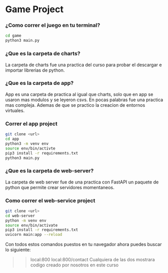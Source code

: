 # Game Project
### ¿Como correr el juego en tu terminal?
```sh
cd game
python3 main.py
```

### ¿Que es la carpeta de charts?
La carpeta de charts fue una practica del curso para probar el descargar e importar librerias de python.

### ¿Que es la carpeta de app?
App es una carpeta de practica al igual que charts, solo que en app se usaron mas modulos y se leyeron csvs. En pocas palabras fue una practica mas compleja. Ademas de que se practico la creacion de entornos virtuales.

### Correr el app project
 ```sh
git clone <url>
cd app
python3 -m venv env
source env/bin/activte
pip3 install -r requirements.txt
python3 main.py
 ```

### ¿Que es la carpeta de web-server?
La carpeta de web server fue de una practica con FastAPI un paquete de python que permite crear servidores momentaneos.

### Como correr el web-service project
```sh
git clone <url>
cd web-server
python -m venv env
source env/bin/activate
pip3 install -r requirements.txt
uvicorn main:app --reload
```
Con todos estos comandos puestos en tu navegador ahora puedes buscar lo siguiente:
>> local:800
>> local:800/contact
Cualquiera de las dos mostrara codigo creado por nosotros en este curso

